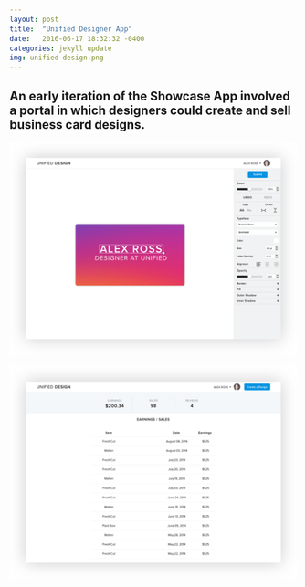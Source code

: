 ```yaml
---
layout: post
title:  "Unified Designer App"
date:   2016-06-17 18:32:32 -0400
categories: jekyll update
img: unified-design.png
---
```

## An early iteration of the Showcase App involved a portal in which designers could create and sell business card designs.

![portal 1](/img/portal1.png)

![portal 1](/img/portal2.png)
